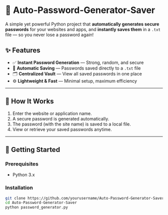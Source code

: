 # 🔐 Auto-Password-Generator-Saver

A simple yet powerful Python project that **automatically generates secure passwords** for your websites and apps, and **instantly saves them** in a `.txt` file — so you never lose a password again!

## ✨ Features

- ✅ **Instant Password Generation** — Strong, random, and secure
- 💾 **Automatic Saving** — Passwords saved directly to a `.txt` file
- 🗂️ **Centralized Vault** — View all saved passwords in one place
- ⚙️ **Lightweight & Fast** — Minimal setup, maximum efficiency

---

## 📂 How It Works

1. Enter the website or application name.
2. A secure password is generated automatically.
3. The password (with the site name) is saved to a local file.
4. View or retrieve your saved passwords anytime.

---

## 🚀 Getting Started

### Prerequisites

- Python 3.x

### Installation

```bash
git clone https://github.com/yourusername/Auto-Password-Generator-Saver.git
cd Auto-Password-Generator-Saver
python password_generator.py
